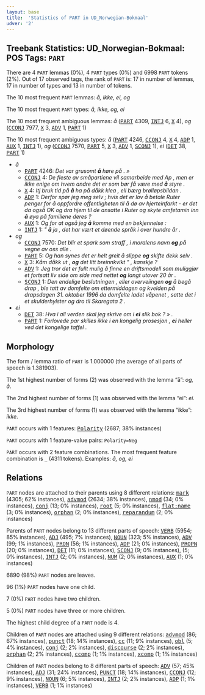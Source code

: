 ```yaml
---
layout: base
title:  'Statistics of PART in UD_Norwegian-Bokmaal'
udver: '2'
---
```


## Treebank Statistics: UD_Norwegian-Bokmaal: POS Tags: `PART`

There are 4 `PART` lemmas (0%), 4 `PART` types (0%) and 6998 `PART` tokens (2%).
Out of 17 observed tags, the rank of `PART` is: 17 in number of lemmas, 17 in number of types and 13 in number of tokens.

The 10 most frequent `PART` lemmas: <em>å, ikke, ei, og</em>

The 10 most frequent `PART` types:  <em>å, ikke, og, ei</em>

The 10 most frequent ambiguous lemmas: <em>å</em> (<tt><a href="no_bokmaal-pos-PART.html">PART</a></tt> 4309, <tt><a href="no_bokmaal-pos-INTJ.html">INTJ</a></tt> 6, <tt><a href="no_bokmaal-pos-X.html">X</a></tt> 4), <em>og</em> (<tt><a href="no_bokmaal-pos-CCONJ.html">CCONJ</a></tt> 7977, <tt><a href="no_bokmaal-pos-X.html">X</a></tt> 3, <tt><a href="no_bokmaal-pos-ADV.html">ADV</a></tt> 1, <tt><a href="no_bokmaal-pos-PART.html">PART</a></tt> 1)

The 10 most frequent ambiguous types:  <em>å</em> (<tt><a href="no_bokmaal-pos-PART.html">PART</a></tt> 4246, <tt><a href="no_bokmaal-pos-CCONJ.html">CCONJ</a></tt> 4, <tt><a href="no_bokmaal-pos-X.html">X</a></tt> 4, <tt><a href="no_bokmaal-pos-ADP.html">ADP</a></tt> 1, <tt><a href="no_bokmaal-pos-AUX.html">AUX</a></tt> 1, <tt><a href="no_bokmaal-pos-INTJ.html">INTJ</a></tt> 1), <em>og</em> (<tt><a href="no_bokmaal-pos-CCONJ.html">CCONJ</a></tt> 7570, <tt><a href="no_bokmaal-pos-PART.html">PART</a></tt> 5, <tt><a href="no_bokmaal-pos-X.html">X</a></tt> 3, <tt><a href="no_bokmaal-pos-ADV.html">ADV</a></tt> 1, <tt><a href="no_bokmaal-pos-SCONJ.html">SCONJ</a></tt> 1), <em>ei</em> (<tt><a href="no_bokmaal-pos-DET.html">DET</a></tt> 38, <tt><a href="no_bokmaal-pos-PART.html">PART</a></tt> 1)


* <em>å</em>
  * <tt><a href="no_bokmaal-pos-PART.html">PART</a></tt> 4246: <em>Det var grusomt <b>å</b> høre på . »</em>
  * <tt><a href="no_bokmaal-pos-CCONJ.html">CCONJ</a></tt> 4: <em>De fleste av småpartiene vil samarbeide med Ap , men er ikke enige om hvem andre det er som bør få være med <b>å</b> styre .</em>
  * <tt><a href="no_bokmaal-pos-X.html">X</a></tt> 4: <em>Itj bruk tid på <b>å</b> ha på dåkk klea , ell bærg brølløpsbildan .</em>
  * <tt><a href="no_bokmaal-pos-ADP.html">ADP</a></tt> 1: <em>Derfor spør jeg meg selv ; hvis det er lov å betale Ruter penger for å oppfordre offentligheten til å dø av hjerteinfarkt - er det da også OK og dra hjem til de ansatte i Ruter og skyte amfetamin inn <b>å</b> øya på familiene deres ?</em>
  * <tt><a href="no_bokmaal-pos-AUX.html">AUX</a></tt> 1: <em>Og for at også jeg <b>å</b> komme med en bekjennelse :</em>
  * <tt><a href="no_bokmaal-pos-INTJ.html">INTJ</a></tt> 1: <em>" <b>å</b> ja , det har vært et døende språk i over hundre år .</em>
* <em>og</em>
  * <tt><a href="no_bokmaal-pos-CCONJ.html">CCONJ</a></tt> 7570: <em>Det blir et spark som straff , i moralens navn <b>og</b> på vegne av oss alle .</em>
  * <tt><a href="no_bokmaal-pos-PART.html">PART</a></tt> 5: <em>Og han synes det er helt greit å slippe <b>og</b> skifte dekk selv .</em>
  * <tt><a href="no_bokmaal-pos-X.html">X</a></tt> 3: <em>Kåm dåkk ut , <b>og</b> det litt breinnkvikt " , kanskje ?</em>
  * <tt><a href="no_bokmaal-pos-ADV.html">ADV</a></tt> 1: <em>Jeg tror det er fullt mulig å finne en driftsmodell som muliggjør et fortsatt liv side om side med nettet <b>og</b> langt utover 20 år .</em>
  * <tt><a href="no_bokmaal-pos-SCONJ.html">SCONJ</a></tt> 1: <em>Den endelige beslutningen , eller overveiingen <b>og</b> å begå drap , ble tatt av domfelte om ettermiddagen og kvelden på drapsdagen 31. oktober 1996 da domfelte ladet våpenet , satte det i et skulderhylster og dro til Skaregata 2 .</em>
* <em>ei</em>
  * <tt><a href="no_bokmaal-pos-DET.html">DET</a></tt> 38: <em>Hva i all verden skal jeg skrive om i <b>ei</b> slik bok ? » .</em>
  * <tt><a href="no_bokmaal-pos-PART.html">PART</a></tt> 1: <em>Forlovede par skilles ikke i en kongelig prosesjon , <b>ei</b> heller ved det kongelige taffel .</em>

## Morphology

The form / lemma ratio of `PART` is 1.000000 (the average of all parts of speech is 1.381903).

The 1st highest number of forms (2) was observed with the lemma “å”: <em>og, å</em>.

The 2nd highest number of forms (1) was observed with the lemma “ei”: <em>ei</em>.

The 3rd highest number of forms (1) was observed with the lemma “ikke”: <em>ikke</em>.

`PART` occurs with 1 features: <tt><a href="no_bokmaal-feat-Polarity.html">Polarity</a></tt> (2687; 38% instances)

`PART` occurs with 1 feature-value pairs: `Polarity=Neg`

`PART` occurs with 2 feature combinations.
The most frequent feature combination is `_` (4311 tokens).
Examples: <em>å, og, ei</em>


## Relations

`PART` nodes are attached to their parents using 8 different relations: <tt><a href="no_bokmaal-dep-mark.html">mark</a></tt> (4305; 62% instances), <tt><a href="no_bokmaal-dep-advmod.html">advmod</a></tt> (2634; 38% instances), <tt><a href="no_bokmaal-dep-nmod.html">nmod</a></tt> (34; 0% instances), <tt><a href="no_bokmaal-dep-conj.html">conj</a></tt> (13; 0% instances), <tt><a href="no_bokmaal-dep-root.html">root</a></tt> (5; 0% instances), <tt><a href="no_bokmaal-dep-flat-name.html">flat:name</a></tt> (3; 0% instances), <tt><a href="no_bokmaal-dep-orphan.html">orphan</a></tt> (2; 0% instances), <tt><a href="no_bokmaal-dep-reparandum.html">reparandum</a></tt> (2; 0% instances)

Parents of `PART` nodes belong to 13 different parts of speech: <tt><a href="no_bokmaal-pos-VERB.html">VERB</a></tt> (5954; 85% instances), <tt><a href="no_bokmaal-pos-ADJ.html">ADJ</a></tt> (495; 7% instances), <tt><a href="no_bokmaal-pos-NOUN.html">NOUN</a></tt> (323; 5% instances), <tt><a href="no_bokmaal-pos-ADV.html">ADV</a></tt> (99; 1% instances), <tt><a href="no_bokmaal-pos-PRON.html">PRON</a></tt> (56; 1% instances), <tt><a href="no_bokmaal-pos-ADP.html">ADP</a></tt> (21; 0% instances), <tt><a href="no_bokmaal-pos-PROPN.html">PROPN</a></tt> (20; 0% instances), <tt><a href="no_bokmaal-pos-DET.html">DET</a></tt> (11; 0% instances), <tt><a href="no_bokmaal-pos-SCONJ.html">SCONJ</a></tt> (9; 0% instances),  (5; 0% instances), <tt><a href="no_bokmaal-pos-INTJ.html">INTJ</a></tt> (2; 0% instances), <tt><a href="no_bokmaal-pos-NUM.html">NUM</a></tt> (2; 0% instances), <tt><a href="no_bokmaal-pos-AUX.html">AUX</a></tt> (1; 0% instances)

6890 (98%) `PART` nodes are leaves.

96 (1%) `PART` nodes have one child.

7 (0%) `PART` nodes have two children.

5 (0%) `PART` nodes have three or more children.

The highest child degree of a `PART` node is 4.

Children of `PART` nodes are attached using 9 different relations: <tt><a href="no_bokmaal-dep-advmod.html">advmod</a></tt> (86; 67% instances), <tt><a href="no_bokmaal-dep-punct.html">punct</a></tt> (18; 14% instances), <tt><a href="no_bokmaal-dep-cc.html">cc</a></tt> (11; 9% instances), <tt><a href="no_bokmaal-dep-obl.html">obl</a></tt> (5; 4% instances), <tt><a href="no_bokmaal-dep-conj.html">conj</a></tt> (2; 2% instances), <tt><a href="no_bokmaal-dep-discourse.html">discourse</a></tt> (2; 2% instances), <tt><a href="no_bokmaal-dep-orphan.html">orphan</a></tt> (2; 2% instances), <tt><a href="no_bokmaal-dep-ccomp.html">ccomp</a></tt> (1; 1% instances), <tt><a href="no_bokmaal-dep-xcomp.html">xcomp</a></tt> (1; 1% instances)

Children of `PART` nodes belong to 8 different parts of speech: <tt><a href="no_bokmaal-pos-ADV.html">ADV</a></tt> (57; 45% instances), <tt><a href="no_bokmaal-pos-ADJ.html">ADJ</a></tt> (31; 24% instances), <tt><a href="no_bokmaal-pos-PUNCT.html">PUNCT</a></tt> (18; 14% instances), <tt><a href="no_bokmaal-pos-CCONJ.html">CCONJ</a></tt> (12; 9% instances), <tt><a href="no_bokmaal-pos-NOUN.html">NOUN</a></tt> (6; 5% instances), <tt><a href="no_bokmaal-pos-INTJ.html">INTJ</a></tt> (2; 2% instances), <tt><a href="no_bokmaal-pos-ADP.html">ADP</a></tt> (1; 1% instances), <tt><a href="no_bokmaal-pos-VERB.html">VERB</a></tt> (1; 1% instances)

